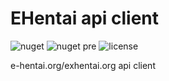 # EHentai api client
![nuget](https://img.shields.io/nuget/v/ArkProjects.EHentai.Api?style=flat-square)
![nuget pre](https://img.shields.io/nuget/vpre/ArkProjects.EHentai.Api?style=flat-square)
![license](https://img.shields.io/github/license/mixa3607/ArkProjects.Libs?style=flat-square)

e-hentai.org/exhentai.org api client
